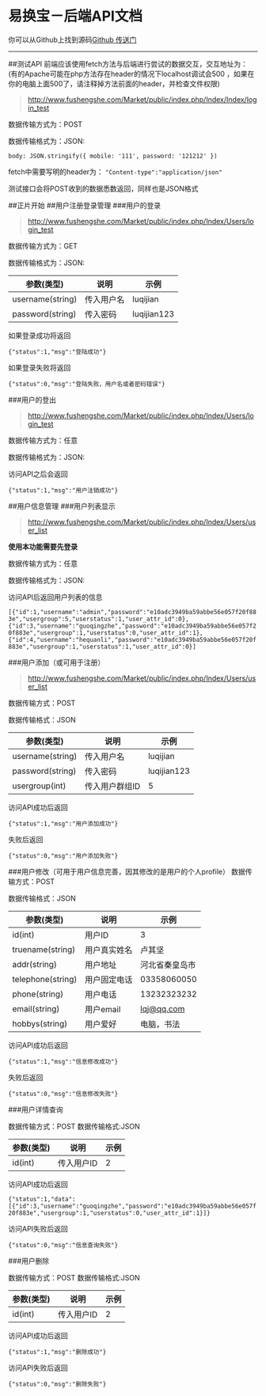 # 易换宝－后端API文档

你可以从Github上找到源码[Github 传送门](https://github.com/Fushengshe/Market)
***


##测试API 
前端应该使用fetch方法与后端进行尝试的数据交互，交互地址为：
(有的Apache可能在php方法存在header的情况下localhost调试会500 ，如果在你的电脑上面500了，请注释掉方法前面的header，并检查文件权限)
>http://www.fushengshe.com/Market/public/index.php/Index/Index/login_test

数据传输方式为：POST

数据传输格式为：JSON:

`body: JSON.stringify({
                 mobile: '111',
                 password: '121212'
             })`
             
fetch中需要写明的header为：
`"Content-type":"application/json"`

测试接口会将POST收到的数据悉数返回，同样也是JSON格式

##正片开始
##用户注册登录管理
###用户的登录
>http://www.fushengshe.com/Market/public/index.php/Index/Users/login_test

数据传输方式为：GET

数据传输格式为：JSON:

参数(类型) | 说明 | 示例
----|------|----
username(string) | 传入用户名  | luqijian
password(string) | 传入密码  | luqijian123

如果登录成功将返回

`{"status":1,"msg":"登陆成功"}`

如果登录失败将返回

`{"status":0,"msg":"登陆失败，用户名或者密码错误"}`

###用户的登出

>http://www.fushengshe.com/Market/public/index.php/Index/Users/login_test


数据传输方式为：任意

数据传输格式为：JSON:

访问API之后会返回

`{"status":1,"msg":"用户注销成功"}`


##用户信息管理
###用户列表显示

>http://www.fushengshe.com/Market/public/index.php/Index/Users/user_list

**使用本功能需要先登录**

数据传输方式为：任意

数据传输格式为：JSON:

访问API后返回用户列表的信息

`[{"id":1,"username":"admin","password":"e10adc3949ba59abbe56e057f20f883e","usergroup":5,"userstatus":1,"user_attr_id":0},{"id":3,"username":"guoqingzhe","password":"e10adc3949ba59abbe56e057f20f883e","usergroup":1,"userstatus":0,"user_attr_id":1},{"id":4,"username":"hequanli","password":"e10adc3949ba59abbe56e057f20f883e","usergroup":1,"userstatus":1,"user_attr_id":0}]`

###用户添加（或可用于注册）

>http://www.fushengshe.com/Market/public/index.php/Index/Users/user_list

数据传输方式：POST

数据传输格式：JSON

参数(类型) | 说明 | 示例
----|------|----
username(string) | 传入用户名  | luqijian
password(string) | 传入密码  | luqijian123
usergroup(int) | 传入用户群组ID  | 5

访问API成功后返回

`{"status":1,"msg":"用户添加成功"}`

失败后返回

`{"status":0,"msg":"用户添加失败"}`


###用户修改（可用于用户信息完善，因其修改的是用户的个人profile）
数据传输方式：POST

数据传输格式：JSON

参数(类型) | 说明 | 示例
----|------|----
id(int) | 用户ID  | 3
truename(string) | 用户真实姓名  | 卢其坚
addr(string) | 用户地址  | 河北省秦皇岛市
telephone(string) | 用户固定电话  | 03358060050 
phone(string) | 用户电话  | 13232323232 
email(string) | 用户email  | lqj@qq.com 
hobbys(string) | 用户爱好  | 电脑，书法
 
 

访问API成功后返回

`{"status":1,"msg":"信息修改成功"}`

失败后返回

`{"status":0,"msg":"信息修改失败"}`

###用户详情查询

数据传输方式：POST
数据传输格式:JSON

参数(类型) | 说明 | 示例
----|------|----
id(int) | 传入用户ID  | 2

访问API成功后返回

`{"status":1,"data":[{"id":3,"username":"guoqingzhe","password":"e10adc3949ba59abbe56e057f20f883e","usergroup":1,"userstatus":0,"user_attr_id":1}]}`

访问API失败后返回

`{"status":0,"msg":"信息查询失败"}`

###用户删除

数据传输方式：POST
数据传输格式:JSON

参数(类型) | 说明 | 示例
----|------|----
id(int) | 传入用户ID  | 2

访问API成功后返回

`{"status":1,"msg":"删除成功"}`

访问API失败后返回

`{"status":0,"msg":"删除失败"}`